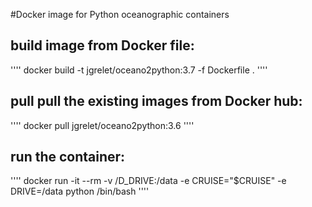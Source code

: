 #Docker image for Python oceanographic containers

## build image from Docker file:

''''
docker build -t jgrelet/oceano2python:3.7 -f Dockerfile .
''''

## pull pull the existing images from Docker hub:

''''
docker pull jgrelet/oceano2python:3.6
''''

## run the container:

''''
docker run -it --rm -v /D_DRIVE:/data -e CRUISE="$CRUISE" -e DRIVE=/data python /bin/bash
''''
